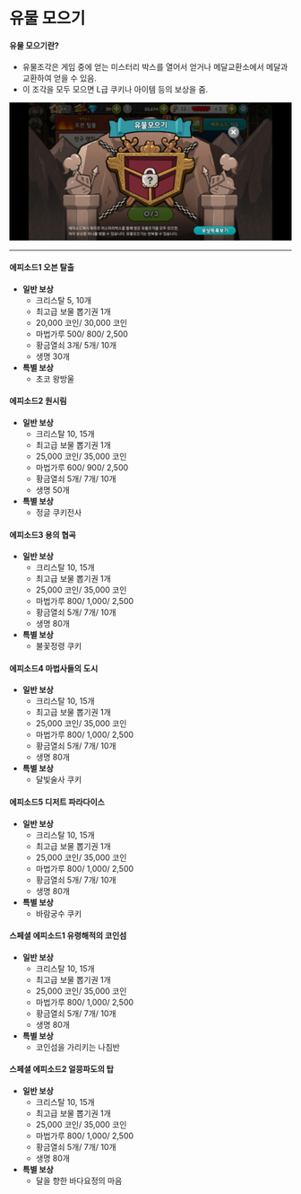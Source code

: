 # 유물 모으기
#### 유물 모으기란?
* 유물조각은 게임 중에 얻는 미스터리 박스를 열어서 얻거나 메달교환소에서 메달과 교환하여 얻을 수 있음.
* 이 조각을 모두 모으면 L급 쿠키나 아이템 등의 보상을 줌.

![umul](./img/umul.jpg)

---
#### 에피소드1 오븐 탈출
* **일반 보상**
  * 크리스탈 5, 10개
  * 최고급 보물 뽑기권 1개
  * 20,000 코인/ 30,000 코인
  * 마법가루 500/ 800/ 2,500
  * 황금열쇠 3개/ 5개/ 10개
  * 생명 30개
* **특별 보상**
  * 초코 왕방울

#### 에피소드2 원시림
* **일반 보상**
  * 크리스탈 10, 15개
  * 최고급 보물 뽑기권 1개
  * 25,000 코인/ 35,000 코인
  * 마법가루 600/ 900/ 2,500
  * 황금열쇠 5개/ 7개/ 10개
  * 생명 50개
* **특별 보상**
  * 정글 쿠키전사

#### 에피소드3 용의 협곡
* **일반 보상**
  * 크리스탈 10, 15개
  * 최고급 보물 뽑기권 1개
  * 25,000 코인/ 35,000 코인
  * 마법가루 800/ 1,000/ 2,500
  * 황금열쇠 5개/ 7개/ 10개
  * 생명 80개
* **특별 보상**
  * 불꽃정령 쿠키

#### 에피소드4 마법사들의 도시
* **일반 보상**
  * 크리스탈 10, 15개
  * 최고급 보물 뽑기권 1개
  * 25,000 코인/ 35,000 코인
  * 마법가루 800/ 1,000/ 2,500
  * 황금열쇠 5개/ 7개/ 10개
  * 생명 80개
* **특별 보상**
  * 달빛술사 쿠키

#### 에피소드5 디저트 파라다이스
* **일반 보상**
  * 크리스탈 10, 15개
  * 최고급 보물 뽑기권 1개
  * 25,000 코인/ 35,000 코인
  * 마법가루 800/ 1,000/ 2,500
  * 황금열쇠 5개/ 7개/ 10개
  * 생명 80개
* **특별 보상**
  * 바람궁수 쿠키

#### 스페셜 에피소드1 유령해적의 코인섬
* **일반 보상**
  * 크리스탈 10, 15개
  * 최고급 보물 뽑기권 1개
  * 25,000 코인/ 35,000 코인
  * 마법가루 800/ 1,000/ 2,500
  * 황금열쇠 5개/ 7개/ 10개
  * 생명 80개
* **특별 보상**
  * 코인섬을 가리키는 나침반

#### 스페셜 에피소드2 얼믕파도의 탑
* **일반 보상**
  * 크리스탈 10, 15개
  * 최고급 보물 뽑기권 1개
  * 25,000 코인/ 35,000 코인
  * 마법가루 800/ 1,000/ 2,500
  * 황금열쇠 5개/ 7개/ 10개
  * 생명 80개
* **특별 보상**
  * 달을 향한 바다요정의 마음

